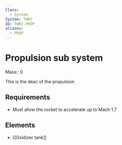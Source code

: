```yaml
---
Class:
  - System
System: TWR2
ID: TWR2.PROP
aliases:
  - PROP
---
```

# Propulsion sub system


Mass:: 0

This is the desc of the propulsion
## Requirements 
- Must allow the rocket to accelerate up to Mach 1.7
## Elements
- [[Oxidizer tank]]




